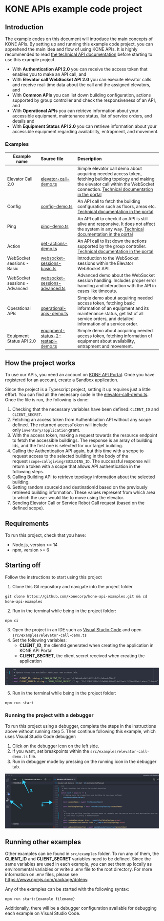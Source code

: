 # KONE APIs example code project

## Introduction

The example codes on this document will introduce the main concepts of KONE APIs. By setting up and running this example code project, you can apprehend the main idea and flow of using KONE APIs. It is highly recommended to read [the technical API documentation](https://dev.kone.com/api-portal/dashboard/developer-guide/overview-api) before starting to use this example project.

- With **Authentication API 2.0** you can receive the access token that enables you to make an API call, and
- With **Elevator call WebSocket API 2.0** you can execute elevator calls and receive real-time data about the call and the assigned elevators, and
- With **Common APIs** you can list down building configuration, actions supported by group controller and check the responsiveness of an API, and
- With **Operational APIs** you can retrieve information about your accessible equipment, maintenance status, list of service orders, and details and
- With **Equipment Status API 2.0** you can retrieve information about your accessible equipment regarding availability, entrapment, and movement.

### Examples

| Example name                  | Source file                                                                                                                           | Description                                                                                                                                                                                                                                                                         |
| ----------------------------- | :------------------------------------------------------------------------------------------------------------------------------------ | :---------------------------------------------------------------------------------------------------------------------------------------------------------------------------------------------------------------------------------------------------------------------------------- |
| Elevator Call 2.0             | [elevator-call-demo.ts](https://github.com/konecorp/kone-api-examples/blob/main/src/examples/elevator-call-demo.ts)                   | Simple elevator call demo about acquiring needed access token, fetching building topology and making the elevator call within the WebSocket connection. [Technical documentation in the portal](https://dev.kone.com/api-portal/dashboard/api-documentation/elevator-websocket-api-v2) |
| Config                        | [config-demo.ts](https://github.com/konecorp/kone-api-examples/blob/main/src/examples/elevator-call-demo.ts)                   | An API call to fetch the building configuration such as floors, areas etc. [Technical documentation in the portal](https://dev.kone.com/api-portal/dashboard/api-documentation/elevator-websocket-api-v2)
| Ping                          | [ping-demo.ts](https://github.com/konecorp/kone-api-examples/blob/main/src/examples/elevator-call-demo.ts)                   | An API call to check if an API is still alive and responsive. It does not affect the system in any way. [Technical documentation in the portal](https://dev.kone.com/api-portal/dashboard/api-documentation/elevator-websocket-api-v2)
| Action                         | [get-actions-demo.ts](https://github.com/konecorp/kone-api-examples/blob/main/src/examples/elevator-call-demo.ts)                   | An API call to list down the actions supported by the group controller. [Technical documentation in the portal](https://dev.kone.com/api-portal/dashboard/api-documentation/elevator-websocket-api-v2)
| WebSocket sessions - Basic    | [websocket-sessions-basic.ts](https://github.com/konecorp/kone-api-examples/blob/main/src/examples/websocket-sessions-basic.ts)       | Introduction to the WebSocket sessions within the Elevator WebSocket API.                                                                                                                                                                                                           |
| WebSocket sessions - Advanced | [websocket-sessions-advanced.ts](https://github.com/konecorp/kone-api-examples/blob/main/src/examples/websocket-sessions-advanced.ts) | Advanced demo about the WebSocket session handling. Includes proper error handling and interaction with the API in cases like timeouts.                                                                                                                                             |
| Operational APIs              | [operational-apis-demo.ts](https://github.com/konecorp/kone-api-examples/blob/main/src/examples/operational-apis-demo.ts)             | Simple demo about acquiring needed access token, fetching basic information of an equipment and its maintenance status, get list of all service orders, and detailed information of a service order.                                                                                                                                             |
| Equipment Status API 2.0              | [equipment-status-2-restapi-demo.ts](https://github.com/konecorp/kone-api-examples/blob/main/src/examples/equipment-status-2-restapi-demo.ts)             | Simple demo about acquiring needed access token, fetching information of equipment about availability, entrapment and movement.                |

## How the project works

To use our APIs, you need an account on [KONE API Portal](https://dev.kone.com/). Once you have registered for an account, create a Sandbox application.

Since the project is a Typescript project, setting it up requires just a little effort. You can find all the necessary code in the [elevator-call-demo.ts](https://github.com/konecorp/kone-api-examples/blob/main/src/examples/elevator-call-demo.ts). Once the file is run, the following is done:

1. Checking that the necessary variables have been defined: `CLIENT_ID` and `CLIENT_SECRET`.
2. Fetching an access token from Authentication API without any scope defined. The returned accessToken will include only `inventory/application` grant.
3. With the access token, making a request towards the resource endpoint to fetch the accessible buildings. The response is an array of building Ids, and the first one is selected for our target building.
4. Calling the Authentication API again, but this time with a scope to request access to the selected building in the body of the request `scope=callgiving/BUILDING_ID`. The successful response will return a token with a scope that allows API authentication in the following steps.
5. Calling Building API to retrieve topology information about the selected building.
6. Setting random sourceId and destinationId based on the previously retrieved building information. These values represent from which area to which the user would like to move using the elevator.
7. Sending Elevator Call or Service Robot Call request (based on the defined scope).

## Requirements

To run this project, check that you have:

- Node.js, version >= 14
- npm, version >= 6

## Starting off

Follow the instructions to start using this project

1. Clone this Git repository and navigate into the project folder

`git clone https://github.com/konecorp/kone-api-examples.git && cd kone-api-examples`

2. Run in the terminal while being in the project folder:

`npm ci`

3. Open the project in an IDE such as [Visual Studio Code](https://code.visualstudio.com/) and open `src/examples/elevator-call-demo.ts`
4. Set the following variables:
   - **CLIENT_ID**, the clientId generated when creating the application in KONE API Portal
   - **CLIENT_SECRET**, the client secret received when creating the application

![Alt text](./img/variables3.jpg?raw=true 'variables')

5. Run in the terminal while being in the project folder:

`npm run start`

### Running the project with a debugger

To run this project using a debugger, complete the steps in the instructions above without running step 5. Then continue following this example, which uses Visual Studio Code debugger:

1. Click on the debugger icon on the left side.
2. If you want, set breakpoints within the `src/examples/elevator-call-demo.ts` file.
3. Run in debugger mode by pressing on the running icon in the debugger tab.

![Full debugger flow](./img/full-debugger-flow.jpg?raw=true 'debugger')

## Running other examples

Other examples can be found in `src/examples` folder. To run any of them, the **CLIENT_ID** and **CLIENT_SECRET** variables need to be defined. Since the same variables are used in each example, you can set them up locally as environmental variables or write a .env file to the root directory. For more information on .env files, please see https://www.npmjs.com/package/dotenv.

Any of the examples can be started with the following syntax:

`npm run start:{example filename}`

Additionally, there will be a debugger configuration available for debugging each example on Visual Studio Code.
